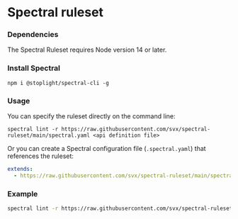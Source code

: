 # Spectral ruleset 

### Dependencies

The Spectral Ruleset requires Node version 14 or later.

### Install Spectral

`npm i @stoplight/spectral-cli -g`

### Usage

You can specify the ruleset directly on the command line:

`spectral lint -r https://raw.githubusercontent.com/svx/spectral-ruleset/main/spectral.yaml <api definition file>`

Or you can create a Spectral configuration file (`.spectral.yaml`) that references the ruleset:

```yaml
extends:
  - https://raw.githubusercontent.com/svx/spectral-ruleset/main/spectral.yaml
```

### Example

```bash
spectral lint -r https://raw.githubusercontent.com/svx/spectral-ruleset/main/spectral.yaml petstore.yaml
```
